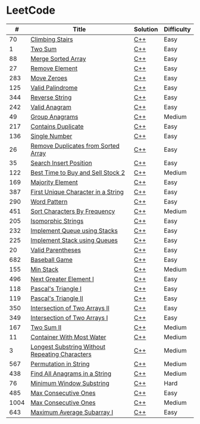# LeetCode

| # | Title | Solution | Difficulty |
|---| ----- | -------- | ---------- |
|70|[Climbing Stairs](https://leetcode.com/problems/climbing-stairs) | [C++](/algorithms/c++/Climbing%20Stairs/ClimbingStairs.cpp) | Easy
|1|[Two Sum](https://leetcode.com/problems/two-sum/) | [C++](/algorithms/c++/Two%20Sum/TwoSum.cpp) | Easy
|88|[Merge Sorted Array](https://leetcode.com/problems/merge-sorted-array/) | [C++](/algorithms/c++/Merge%20Sorted%20Array/MergeSortedArray.cpp) | Easy
|27|[Remove Element](https://leetcode.com/problems/remove-element/) | [C++](/algorithms/c++/Remove%20Element/RemoveElement.cpp) | Easy
|283|[Move Zeroes](https://leetcode.com/problems/move-zeroes/) | [C++](/algorithms/c++/Move%20Zeroes/MoveZeroes.cpp) | Easy
|125|[Valid Palindrome](https://leetcode.com/problems/valid-palindrome/) | [C++](/algorithms/c%2B%2B/Valid%20Palindrome/ValidPalindrome.cpp) | Easy
|344|[Reverse String](https://leetcode.com/problems/reverse-string/) | [C++](/algorithms/c%2B%2B/Reverse%20String/ReverseString.cpp) | Easy
|242|[Valid Anagram](https://leetcode.com/problems/valid-anagram/) | [C++](/algorithms/c%2B%2B/Valid%20Anagram/ValidAnagram.cpp) | Easy
|49|[Group Anagrams](https://leetcode.com/problems/group-anagrams/) | [C++](/algorithms/c++/Group%20Anagrams/GroupAnagrams.cpp) | Medium
|217|[Contains Duplicate](https://leetcode.com/problems/contains-duplicate/) | [C++](/algorithms/c++/Contains%20Duplicate/ContainsDuplicate.cpp) | Easy
|136|[Single Number](https://leetcode.com/problems/contains-duplicate/) | [C++](/algorithms/c%2B%2B/Single%20Number/SingleNumber.cpp) | Easy
|26|[Remove Duplicates from Sorted Array](https://leetcode.com/problems/remove-duplicates-from-sorted-array/) | [C++](/algorithms/c++/Remove%20Duplicates%20from%20Sorted%20Array/RemoveDuplicatesfromSortedArray.cpp) | Easy
|35|[Search Insert Position](https://leetcode.com/problems/search-insert-position/) | [C++](/algorithms/c++/Search%20Insert%20Position/SearchInsertPosition.cpp) | Easy
|122|[Best Time to Buy and Sell Stock 2](https://leetcode.com/problems/best-time-to-buy-and-sell-stock-ii) | [C++](/algorithms/c++/Best%20Time%20to%20Buy%20and%20Sell%20Stock%202/BestTimetoBuyandSellStock2.cpp) | Medium
|169|[Majority Element](https://leetcode.com/problems/majority-element/) | [C++](/algorithms/c++/Majority%20Element/MajorityElement.cpp) | Easy
|387|[First Unique Character in a String](https://leetcode.com/problems/first-unique-character-in-a-string/description/) | [C++](/algorithms/c++/First%20Unique%20Character%20in%20a%20String/FirstUniqueCharacterinaString.cpp) | Easy
|290|[Word Pattern](https://leetcode.com/problems/word-pattern/) | [C++](/algorithms/c++/Word%20Pattern/WordPattern.cpp) | Easy
|451|[Sort Characters By Frequency](https://leetcode.com/problems/sort-characters-by-frequency/) | [C++](/algorithms/c++/Sort%20Characters%20By%20Frequency/SortCharactersByFrequency.cpp) | Medium
|205|[Isomorphic Strings](https://leetcode.com/problems/isomorphic-strings/) | [C++](/algorithms/c++/Isomorphic%20Strings/IsomorphicStrings.cpp) | Easy
|232|[Implement Queue using Stacks](https://leetcode.com/problems/implement-queue-using-stacks/) | [C++](/algorithms/c++/Implement%20Queue%20using%20Stacks/ImplementQueueusingStacks.cpp) | Easy
|225|[Implement Stack using Queues](https://leetcode.com/problems/implement-stack-using-queues/) | [C++](/algorithms/c++/Implement%20Stack%20using%20Queues/Imp) | Easy
|20|[Valid Parentheses](https://leetcode.com/problems/valid-parentheses/) | [C++](/algorithms/c++/Valid%20Parentheses/ValidParentheses.cpp) | Easy
|682|[Baseball Game](https://leetcode.com/problems/baseball-game/) | [C++](/algorithms/c++/Baseball%20Game/BaseballGame.cpp) | Easy
|155|[Min Stack](https://leetcode.com/problems/min-stack/) | [C++](/algorithms/c++/Min%20Stack/MinStack.cpp) | Medium
|496|[Next Greater Element I](https://leetcode.com/problems/next-greater-element-i/) | [C++](/algorithms/c%2B%2B/Next%20Greater%20Element%20I/NextGreaterElementI.cpp) | Easy
|118|[Pascal's Triangle I](https://leetcode.com/problems/pascals-triangle/) | [C++](/algorithms/c++/Pascal's%20Triangle%20I/Pascal'sTriangleI.cpp) | Easy
|119|[Pascal's Triangle II](https://leetcode.com/problems/pascals-triangle-ii/) | [C++](/algorithms/c++/Pascal's%20Triangle%20II/Pascal'sTriangleII.cpp) | Easy
|350|[Intersection of Two Arrays II](https://leetcode.com/problems/intersection-of-two-arrays-ii/) | [C++](/algorithms/c++/Intersection%20of%20Two%20Arrays%20II/IntersectionofTwoArraysII.cpp) | Easy
|349|[Intersection of Two Arrays I](https://leetcode.com/problems/intersection-of-two-arrays/) | [C++](/algorithms/c++/Intersection%20of%20Two%20Arrays%20I/IntersectionofTwoArraysI.cpp) | Easy
|167|[Two Sum II](https://leetcode.com/problems/two-sum-ii-input-array-is-sorted/) | [C++](/algorithms/c++/Two%20Sum%20II/TwoSumII.cpp) | Medium
|11|[Container With Most Water](https://leetcode.com/problems/container-with-most-water/) | [C++](/algorithms/c++/Container%20With%20Most%20Water/ContainerWithMostWater.cpp) | Medium
|3|[Longest Substring Without Repeating Characters](https://leetcode.com/problems/longest-substring-without-repeating-characters/) | [C++](/algorithms/c++/Longest%20Substring%20Without%20Repeating%20Characters/LongestSubstringWithoutRepeatingCharacters.cpp) | Medium
|567|[Permutation in String](https://leetcode.com/problems/permutation-in-string/) | [C++](/algorithms/c++/Permutation%20in%20String/PermutationinString.cpp) | Medium
|438|[Find All Anagrams in a String](https://leetcode.com/problems/find-all-anagrams-in-a-string/) | [C++](/algorithms/c++/Find%20All%20Anagrams%20in%20a%20String/FindAllAnagramsinaString.cpp) | Medium
|76|[Minimum Window Substring](https://leetcode.com/problems/minimum-window-substring/) | [C++](/algorithms/c++/Minimum%20Window%20Substring/MinimumWindowSubstring.cpp) | Hard
|485|[Max Consecutive Ones](https://leetcode.com/problems/max-consecutive-ones/) | [C++](/algorithms/c++/Max%20Consecutive%20Ones/MaxConsecutiveOnes.cpp) | Easy
|1004|[Max Consecutive Ones](https://leetcode.com/problems/max-consecutive-ones-iii/) | [C++](/algorithms/c++/Max%20Consecutive%20Ones%20III/MaxConsecutiveOnesIII.cpp) | Medium
|643|[Maximum Average Subarray I](https://leetcode.com/problems/maximum-average-subarray-i/) | [C++](/algorithms/c++/Maximum%20Average%20Subarray%20I/MaximumAverageSubarrayI.cpp) | Easy
